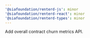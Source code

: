 ```yaml
---
'@siafoundation/renterd-js': minor
'@siafoundation/renterd-react': minor
'@siafoundation/renterd-types': minor
---
```


Add overall contract churn metrics API.
